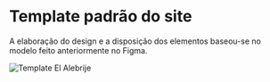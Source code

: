 # Template padrão do site

A elaboração do design e a disposição dos elementos baseou-se no modelo feito anteriormente no Figma.

![Template El Alebrije](https://user-images.githubusercontent.com/112135999/200971894-bc6ae238-369f-4bba-8d66-8b3ce5970a54.png)

